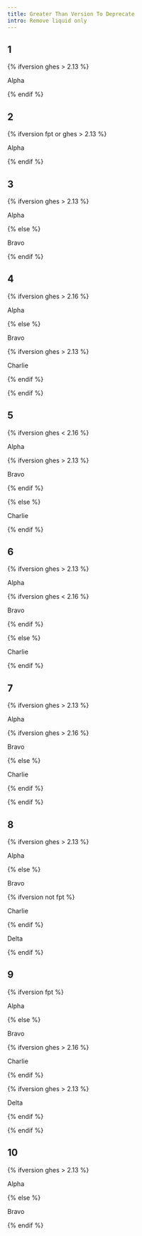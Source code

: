 ```yaml
---
title: Greater Than Version To Deprecate
intro: Remove liquid only
---
```


## 1
<div class="example1">

{% ifversion ghes > 2.13 %}

Alpha

{% endif %}

</div>

## 2
<div class="example2">

{% ifversion fpt or ghes > 2.13 %}

Alpha

{% endif %}

</div>

## 3
<div class="example3">

{% ifversion ghes > 2.13 %}

Alpha

{% else %}

Bravo

{% endif %}

</div>

## 4
<div class="example4">

{% ifversion ghes > 2.16 %}

Alpha

{% else %}

Bravo

{% ifversion ghes > 2.13 %}

Charlie

{% endif %}

{% endif %}

</div>

## 5
<div class="example5">

{% ifversion ghes < 2.16 %}

Alpha

{% ifversion ghes > 2.13 %}

Bravo

{% endif %}

{% else %}

Charlie

{% endif %}

</div>

## 6
<div class="example6">

{% ifversion ghes > 2.13 %}

Alpha

{% ifversion ghes < 2.16 %}

Bravo

{% endif %}

{% else %}

Charlie

{% endif %}

</div>

## 7
<div class="example7">

{% ifversion ghes > 2.13 %}

Alpha

{% ifversion ghes > 2.16 %}

Bravo

{% else %}

Charlie

{% endif %}

{% endif %}
</div>

## 8
<div class="example8">

{% ifversion ghes > 2.13 %}

Alpha

{% else %}

Bravo

{% ifversion not fpt %}

Charlie

{% endif %}

Delta

{% endif %}

</div>

## 9
<div class="example9">

{% ifversion fpt %}

Alpha

{% else %}

Bravo

{% ifversion ghes > 2.16 %}

Charlie

{% endif %}

{% ifversion ghes > 2.13 %}

Delta

{% endif %}

{% endif %}

</div>

## 10
<div class="example10">

{% ifversion ghes > 2.13 %}

Alpha

{% else %}

Bravo

{% endif %}

</div>
